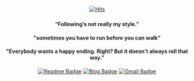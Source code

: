 <div align=center>
	
  [![Hits](https://hits.seeyoufarm.com/api/count/incr/badge.svg?url=https%3A%2F%2Fgithub.com%2FJinDevT)](https://hits.seeyoufarm.com)
  ### 
  #### “Following’s not really my style.”
  #### "sometimes you have to run before you can walk"
  #### 
  #### "Everybody wants a happy ending. Right? But it doesn't always roll that way."
  #### 
  [![Readme Badge](http://img.shields.io/badge/-Resume-black?style=flat-square&logo=Github&link=https://www.notion.so/Lee-Sihwan-bf3f5793f4eb4e44adcd77fa433934b6)](https://www.notion.so/Lee-Sihwan-bf3f5793f4eb4e44adcd77fa433934b6) 
[![Blog Badge](https://img.shields.io/badge/-Blog-1877f2?style=flat-square&logo=Bloglovin&logoColor=white&link=https://velog.io/@stay136)](https://velog.io/@stay136) 
[![Gmail Badge](https://img.shields.io/badge/-Gmail-d14836?style=flat-square&logo=Gmail&logoColor=white&link=mailto:stay136@gmail.com)](mailto:stay136@gmail.com)
</div>


